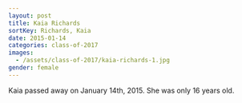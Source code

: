 ```yaml
---
layout: post
title: Kaia Richards
sortKey: Richards, Kaia
date: 2015-01-14
categories: class-of-2017
images:
  - /assets/class-of-2017/kaia-richards-1.jpg
gender: female
---
```

Kaia passed away on January 14th, 2015.  She was only 16 years old.
